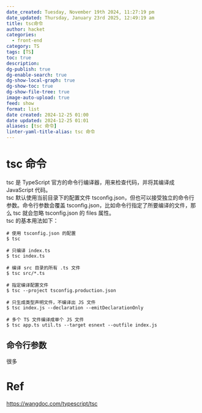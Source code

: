 ```yaml
---
date_created: Tuesday, November 19th 2024, 11:27:19 pm
date_updated: Thursday, January 23rd 2025, 12:49:19 am
title: tsc命令
author: hacket
categories:
  - front-end
category: TS
tags: [TS]
toc: true
description: 
dg-publish: true
dg-enable-search: true
dg-show-local-graph: true
dg-show-toc: true
dg-show-file-tree: true
image-auto-upload: true
feed: show
format: list
date created: 2024-12-25 01:00
date updated: 2024-12-25 01:01
aliases: [tsc 命令]
linter-yaml-title-alias: tsc 命令
---
```


# tsc 命令

tsc 是 TypeScript 官方的命令行编译器，用来检查代码，并将其编译成 JavaScript 代码。<br>tsc 默认使用当前目录下的配置文件 tsconfig.json，但也可以接受独立的命令行参数。命令行参数会覆盖 tsconfig.json，比如命令行指定了所要编译的文件，那么 tsc 就会忽略 tsconfig.json 的 files 属性。<br>tsc 的基本用法如下：

```shell
# 使用 tsconfig.json 的配置
$ tsc

# 只编译 index.ts
$ tsc index.ts

# 编译 src 目录的所有 .ts 文件
$ tsc src/*.ts

# 指定编译配置文件
$ tsc --project tsconfig.production.json

# 只生成类型声明文件，不编译出 JS 文件
$ tsc index.js --declaration --emitDeclarationOnly

# 多个 TS 文件编译成单个 JS 文件
$ tsc app.ts util.ts --target esnext --outfile index.js
```

## 命令行参数

很多

# Ref

<https://wangdoc.com/typescript/tsc>
